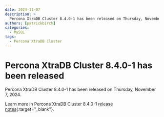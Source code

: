 ```yaml
---
date: 2024-11-07
description: >
  Percona XtraDB Cluster 8.4.0-1 has been released on Thursday, November 7, 2024.
authors: [patrickbirch]
categories:
  - MySQL
tags:
  - Percona XtraDB Cluster
---
```


# Percona XtraDB Cluster 8.4.0-1 has been released

<!-- more -->

Percona XtraDB Cluster 8.4.0-1 has been released on Thursday, November 7, 2024.

Learn more in Percona XtraDB Cluster 8.4.0-1 [release notes](https://docs.percona.com/percona-xtradb-cluster/8.4/release-notes/8.4.0-1.html){:target="_blank"}.

